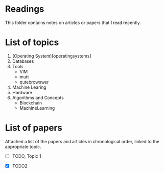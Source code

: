 # Readings
This folder contains notes on articles or papers that I read recently.

# List of topics 
1. (Operating System)[operatingsystems]
2. Databases
3. Tools
	- VIM
	- mutt
	- qutebrowswer
4. Machine Learing
5. Hardware
6. Algorithms and Concepts
	- Blockchain
	- MachineLearning

# List of papers
Attached a list of the papers and articles in chronological order, linked to the appropriate topic.
- [ ] TODO, Topic 1
- [x] TODO2

